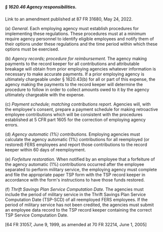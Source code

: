 ##### § 1620.46 Agency responsibilities. #####

Link to an amendment published at 87 FR 31680, May 24, 2022.

(a) *General.* Each employing agency must establish procedures for implementing these regulations. These procedures must at a minimum require agency personnel to identify eligible employees and notify them of their options under these regulations and the time period within which these options must be exercised.

(b) *Agency records; procedure for reimbursement.* The agency making payments to the record keeper for all contributions and attributable breakage will obtain from prior employing agencies whatever information is necessary to make accurate payments. If a prior employing agency is ultimately chargeable under § 1620.43(b) for all or part of this expense, the agency making the payments to the record keeper will determine the procedure to follow in order to collect amounts owed to it by the agency ultimately chargeable with the expense.

(c) *Payment schedule; matching contributions report.* Agencies will, with the employee's consent, prepare a payment schedule for making retroactive employee contributions which will be consistent with the procedures established at 5 CFR part 1605 for the correction of employing agency errors.

(d) *Agency automatic (1%) contributions.* Employing agencies must calculate the agency automatic (1%) contributions for all reemployed (or restored) FERS employees and report those contributions to the record keeper within 60 days of reemployment.

(e) *Forfeiture restoration.* When notified by an employee that a forfeiture of the agency automatic (1%) contributions occurred after the employee separated to perform military service, the employing agency must complete and file the appropriate paper TSP form with the TSP record keeper in accordance with the form's instructions to have those funds restored.

(f) *Thrift Savings Plan Service Computation Date.* The agencies must include the period of military service in the Thrift Savings Plan Service Computation Date (TSP-SCD) of all reemployed FERS employees. If the period of military service has not been credited, the agencies must submit an employee data record to the TSP record keeper containing the correct TSP Service Computation Date.

[64 FR 31057, June 9, 1999, as amended at 70 FR 32214, June 1, 2005]
